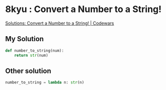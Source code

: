 # 8kyu : Convert a Number to a String!

[Solutions: Convert a Number to a String! | Codewars](https://www.codewars.com/kata/5265326f5fda8eb1160004c8/solutions/python)

## My Solution

```python
def number_to_string(num):
    return str(num)
```


## Other solution


```python
number_to_string = lambda n: str(n)
```


